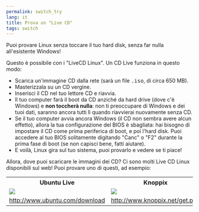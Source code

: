 ```yaml
---
permalink: switch_try
lang: it
title: Prova un "Live CD"
tags: switch
---
```


Puoi provare Linux senza toccare il tuo hard disk, senza far nulla 
all'esistente Windows!

Questo è possibile con i "LiveCD Linux". Un CD Live funziona in 
questo modo:

<ul>

<li>Scarica un'immagine CD dalla rete (sarà un file <tt>.iso</tt>, 
di circa 650 MB).</li>

<li>Masterizzala su un CD vergine.</li>

<li>Inserisci il CD nel tuo lettore CD e riavvia.</li>

<li>Il tuo computer farà il boot da CD anziché da hard drive (dove c'è 
Windows) e <b>non toccherà nulla</b>: non ti preoccupare di Windows e 
dei tuoi dati, saranno ancora tutti lì quando riavvierai nuovamente 
senza CD.</li>

<li>Se il tuo computer avvia ancora Windows (il CD non sembra avere alcun 
effetto), allora la tua configurazione del BIOS è sbagliata: hai bisogno di 
impostare il CD come prima periferica di boot, e poi l'hard disk. Puoi accedere 
al tuo BIOS solitamente digitando "Canc" o "F2" durante la prima fase di boot 
(se non capisci bene, fatti aiutare).</li>

<li>E voilà, Linux gira sul tuo sistema, puoi provarlo e vedere se ti piace!</li>

</ul>

Allora, dove puoi scaricare le immagini dei CD? Ci sono molti Live CD 
Linux disponibili sul web! Puoi provare uno di questi, ad esempio:

<table cols="2">
<tr>
<th>Ubuntu Live</th>
<th>Knoppix</th>
</tr>

<tr>
<td><a href="/img/ubuntu.png"><img src="/img/ubuntu_thumbnail.png" /></a></td>
<td><a href="/img/knoppix.png"><img src="/img/knoppix_thumbnail.png" /></a></td>
</tr>

<tr>
<td><a 
href="http://www.ubuntu.com/download">http://www.ubuntu.com/download</a></td>
<td><a 
href="http://www.knoppix.net/get.php">http://www.knoppix.net/get.php</a></td>
</tr>

</table>

